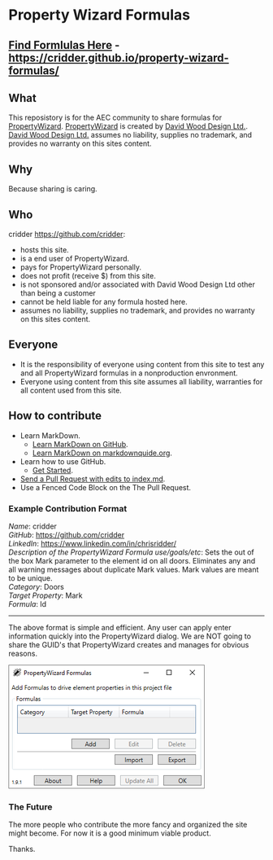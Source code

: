 # Property Wizard Formulas

## [Find Formlulas Here](https://cridder.github.io/property-wizard-formulas/) - https://cridder.github.io/property-wizard-formulas/   

## What
This reposistory is for the AEC community to share formulas for [PropertyWizard](https://apps.autodesk.com/en/Publisher/PublisherHomepage?ID=K3XURSQAXDBW).  [PropertyWizard](https://apps.autodesk.com/en/Publisher/PublisherHomepage?ID=K3XURSQAXDBW) is created by [David Wood Design Ltd.](https://davidwooddesign.com/).  [David Wood Design Ltd.](https://davidwooddesign.com/) assumes no liability, supplies no trademark, and provides no warranty on this sites content.

## Why
Because sharing is caring.

## Who
cridder https://github.com/cridder:
- hosts this site.
- is a end user of PropertyWizard.
- pays for PropertyWizard personally.
- does not profit (receive $) from this site.
- is not sponsored and/or associated with David Wood Design Ltd other than being a customer
- cannot be held liable for any formula hosted here.
- assumes no liability, supplies no trademark, and provides no warranty on this sites content.

## Everyone
- It is the responsibility of everyone using content from this site to test any and all PropertyWizard formulas in a nonproduction envronment.
- Everyone using content from this site assumes all liability, warranties for all content used from this site.

## How to contribute
- Learn MarkDown.
  - [Learn MarkDown on GitHub](https://docs.github.com/en/get-started/writing-on-github/getting-started-with-writing-and-formatting-on-github/basic-writing-and-formatting-syntax).
  - [Learn MarkDown on markdownquide.org](https://www.markdownguide.org/).
- Learn how to use GitHub.
  - [Get Started](https://docs.github.com/en/get-started).
- [Send a Pull Request with edits to index.md](https://docs.github.com/en/pull-requests/collaborating-with-pull-requests).
- Use a Fenced Code Block on the The Pull Request.
### Example Contribution Format  
*Name*: cridder<br/>
*GitHub*: https://github.com/cridder<br/>
*LinkedIn*: https://www.linkedin.com/in/chrisridder/<br/>
*Description of the PropertyWizard Formula use/goals/etc*: Sets the out of the box Mark parameter to the element id on all doors.  Eliminates any and all warning messages about duplicate Mark values.  Mark values are meant to be unique.<br/>
*Category*: Doors<br/>
*Target Property*: Mark<br/>
*Formula*: Id<br/>

---

The above format is simple and efficient.  Any user can apply enter information quickly into the PropertyWizard dialog.  We are NOT going to share the GUID's that PropertyWizard creates and manages for obvious reasons.

![PropertyWizard dialog](./docs/images/2022-11-21_18-03-00.png)

### The Future
The more people who contribute the more fancy and organized the site might become.  For now it is a good minimum viable product.

Thanks.
  